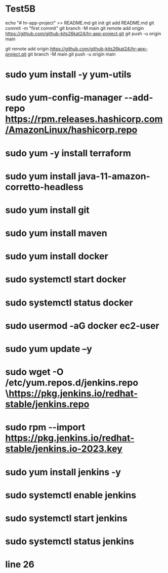 # Test5B

echo "# hr-app-project" >> README.md
  git init
  git add README.md
  git commit -m "first commit"
  git branch -M main
  git remote add origin https://github.com/github-kits26kat24/hr-app-project.git
  git push -u origin main

  git remote add origin https://github.com/github-kits26kat24/hr-app-project.git
  git branch -M main
  git push -u origin main

# sudo yum install -y yum-utils
# sudo yum-config-manager --add-repo https://rpm.releases.hashicorp.com/AmazonLinux/hashicorp.repo
# sudo yum -y install terraform

# sudo yum install java-11-amazon-corretto-headless
# sudo yum install git

# sudo yum install maven

# sudo yum install docker
# sudo systemctl start docker 
# sudo systemctl status docker
# sudo usermod -aG docker ec2-user



# sudo yum update –y
# sudo wget -O /etc/yum.repos.d/jenkins.repo \https://pkg.jenkins.io/redhat-stable/jenkins.repo 
# sudo rpm --import https://pkg.jenkins.io/redhat-stable/jenkins.io-2023.key
# sudo yum install jenkins -y
# sudo systemctl enable jenkins
# sudo systemctl start jenkins
# sudo systemctl status jenkins


# line 26

<!-- script {
                    env.NEXT_STEP = input message: 'Implement plan?', ok: 'Implement',
                    parameters: [choice(name: 'Implement', choices: ['apply', 'destroy', 'do nothing'], description: 'implementation stage')]
                } -->